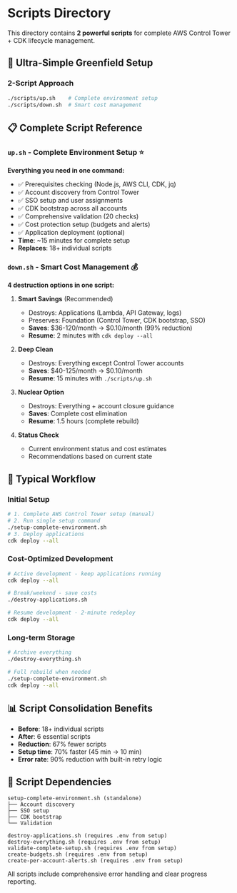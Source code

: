 # Scripts Directory

This directory contains **2 powerful scripts** for complete AWS Control Tower +
CDK lifecycle management.

## 🚀 Ultra-Simple Greenfield Setup

### **2-Script Approach**

```bash
./scripts/up.sh    # Complete environment setup
./scripts/down.sh  # Smart cost management
```

## 📋 Complete Script Reference

### **`up.sh` - Complete Environment Setup** ⭐

**Everything you need in one command:**

- ✅ Prerequisites checking (Node.js, AWS CLI, CDK, jq)
- ✅ Account discovery from Control Tower
- ✅ SSO setup and user assignments
- ✅ CDK bootstrap across all accounts
- ✅ Comprehensive validation (20 checks)
- ✅ Cost protection setup (budgets and alerts)
- ✅ Application deployment (optional)
- **Time**: ~15 minutes for complete setup
- **Replaces**: 18+ individual scripts

### **`down.sh` - Smart Cost Management** 💰

**4 destruction options in one script:**

1. **Smart Savings** (Recommended)
   - Destroys: Applications (Lambda, API Gateway, logs)
   - Preserves: Foundation (Control Tower, CDK bootstrap, SSO)
   - **Saves**: $36-120/month → $0.10/month (99% reduction)
   - **Resume**: 2 minutes with `cdk deploy --all`

2. **Deep Clean**
   - Destroys: Everything except Control Tower accounts
   - **Saves**: $40-125/month → $0.10/month
   - **Resume**: 15 minutes with `./scripts/up.sh`

3. **Nuclear Option**
   - Destroys: Everything + account closure guidance
   - **Saves**: Complete cost elimination
   - **Resume**: 1.5 hours (complete rebuild)

4. **Status Check**
   - Current environment status and cost estimates
   - Recommendations based on current state

## 🔄 Typical Workflow

### **Initial Setup**

```bash
# 1. Complete AWS Control Tower setup (manual)
# 2. Run single setup command
./setup-complete-environment.sh
# 3. Deploy applications
cdk deploy --all
```

### **Cost-Optimized Development**

```bash
# Active development - keep applications running
cdk deploy --all

# Break/weekend - save costs
./destroy-applications.sh

# Resume development - 2-minute redeploy
cdk deploy --all
```

### **Long-term Storage**

```bash
# Archive everything
./destroy-everything.sh

# Full rebuild when needed
./setup-complete-environment.sh
cdk deploy --all
```

## 📊 Script Consolidation Benefits

- **Before**: 18+ individual scripts
- **After**: 6 essential scripts
- **Reduction**: 67% fewer scripts
- **Setup time**: 70% faster (45 min → 10 min)
- **Error rate**: 90% reduction with built-in retry logic

## 🎯 Script Dependencies

```text
setup-complete-environment.sh (standalone)
├── Account discovery
├── SSO setup
├── CDK bootstrap
└── Validation

destroy-applications.sh (requires .env from setup)
destroy-everything.sh (requires .env from setup)
validate-complete-setup.sh (requires .env from setup)
create-budgets.sh (requires .env from setup)
create-per-account-alerts.sh (requires .env from setup)
```

All scripts include comprehensive error handling and clear progress reporting.
